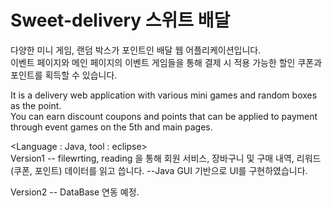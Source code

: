 # Sweet-delivery 스위트 배달

다양한 미니 게임, 랜덤 박스가 포인트인 배달 웹 어플리케이션입니다.\
이벤트 페이지와 메인 페이지의 이벤트 게임들을 통해 결제 시 적용 가능한 할인 쿠폰과 포인트를 획득할 수 있습니다.

It is a delivery web application with various mini games and random boxes as the point.\
You can earn discount coupons and points that can be applied to payment through event games on the 5th and main pages.

<Language : Java, tool : eclipse> \
Version1  -- filewrting, reading 을 통해 회원 서비스, 장바구니 및 구매 내역, 리워드(쿠폰, 포인트) 데이터를 읽고 씁니다. 
          --Java GUI 기반으로 UI를 구현하였습니다.
          
Version2  -- DataBase 연동 예정.

